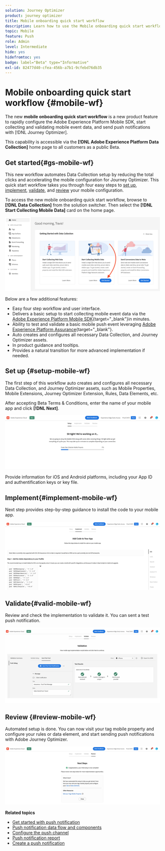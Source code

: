 ```yaml
---
solution: Journey Optimizer
product: journey optimizer
title: Mobile onboarding quick start workflow
description: Learn how to use the Mobile onboarding quick start workflow
topic: Mobile
feature: Push
role: Admin
level: Intermediate
hide: yes
hidefromtoc: yes
badge: label="Beta" type="Informative"
exl-id: 82477d40-cfea-456b-a7b1-9cfebd76db35
---
```

# Mobile onboarding quick start workflow {#mobile-wf}

The new **mobile onboarding quick start workflow** is a new product feature to rapidly configure the Adobe Experience Platform Mobile SDK, start collecting and validating mobile event data, and send push notifications with [!DNL Journey Optimizer]. 

This capability is accessible via the **[!DNL Adobe Experience Platform Data Collection]** home page to all customers as a public Beta.

## Get started{#gs-mobile-wf}

This new workflow automates Data Collection setup by reducing the total clicks and accelerating the mobile configuration for Journey Optimizer. This quick start workflow takes you through four easy steps to [set up](##setup-mobile-wf), [implement](#implement-mobile-wf), [validate](#valid-mobile-wf), and [review](#review-mobile-wf) your mobile configuration. 

To access the new mobile onboarding quick start workflow, browse to **[!DNL Data Collection]** from the solution switcher. Then select the **[!DNL Start Collecting Mobile Data]** card on the home page.

![](assets/mobile-wf-home.png)

Below are a few additional features:
 
* Easy four step workflow and user interface.
* Delivers a basic setup to start collecting mobile event data via the [Adobe Experience Platform Mobile SDK](https://developer.adobe.com/client-sdks/documentation/){target="_blank"}in minutes.
* Ability to test and validate a basic mobile push event leveraging [Adobe Experience Platform Assurance](https://experienceleague.adobe.com/docs/experience-platform/assurance/home.html){target="_blank"}.
* Auto creates and configures all necessary Data Collection, and Journey Optimizer assets. 
* In product guidance and tooltips.
* Provides a natural transition for more advanced implementation if needed.

## Set up {#setup-mobile-wf}

The first step of this workflow auto creates and configures all necessary Data Collection, and Journey Optimizer assets, such as Mobile Properties, Mobile Extensions, Journey Optimizer Extension, Rules, Data Elements, etc.

After accepting Beta Terms & Conditions, enter the name of your mobile app and click **[!DNL Next]**.

![](assets/mobile-wf-setup.png)

Provide information for iOS and Android platforms, including your App ID and authentification keys or key file.

## Implement{#implement-mobile-wf}

Next step provides step-by-step guidance to install the code to your mobile app.

![](assets/mobile-wf-add-code.png)


## Validate{#valid-mobile-wf}

Review and check the implementation to validate it. You can sent a test push notification.

![](assets/mobile-wf-valid.png)


## Review {#review-mobile-wf}

Automated setup is done. You can now visit your tag mobile property and configure your rules or data element, and  start sending push notifications with Adobe Journey Optimizer.

![](assets/mobile-wf-done.png)


**Related topics**

* [Get started with push notification](get-started-push.md)
* [Push notification data flow and components](push-gs.md)
* [Configure the push channel](push-configuration.md)
* [Push notification report](../reports/journey-global-report.md#push-global)
* [Create a push notification](create-push.md)
